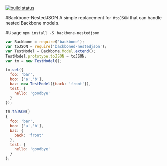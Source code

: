 [![build status](https://secure.travis-ci.org/toddself/backbone-nestedjson.png)](http://travis-ci.org/toddself/backbone-nestedjson)

#Backbone-NestedJSON
A simple replacement for `#toJSON` that can handle nested Backbone models.

#Usage
`npm install -S backbone-nestedjson`

```javascript
var Backbone = require('backbone');
var toJSON = require('backboned-nestedjson');
var TestModel = Backbone.Model.extend();
TestModel.prototype.toJSON = toJSON;
var tm = new TestModel();

tm.set({
  foo: 'bar',
  boo: ['a','b'],
  baz: new TestModel({back: 'front'}),
  test: {
    hello: 'goodbye'
  }
});

tm.toJSON()
{
  foo: 'bar',
  boo: ['a','b'],
  baz: {
    back: 'front'
  },
  test: {
    hello: 'goodbye'
  }
};
```